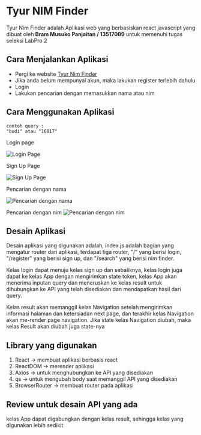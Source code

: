 # Tyur NIM Finder

Tyur Nim Finder adalah Aplikasi web yang berbasiskan react javascript yang dibuat oleh **Bram Musuko Panjaitan / 13517089** untuk memenuhi tugas seleksi LabPro 2

## Cara Menjalankan Aplikasi

+ Pergi ke website [Tyur Nim Finder](https://bmusuko.github.io/tyur)
+ Jika anda belum mempunyai akun, maka lakukan register terlebih dahulu
+ Login
+ Lakukan pencarian dengan memasukkan nama atau nim

## Cara Menggunakan Aplikasi

```
contoh query :
"budi" atau "16817"
```

Login page

![Login Page](../master/img/login.png)

Sign Up Page

![Sign Up Page](../master/img/signup.png)

Pencarian dengan nama

![Pencarian dengan nama](../master/img/pencariannama.png)

Pencarian dengan nim
![Pencarian dengan nim](../master/img/pencariannim.png)

## Desain Aplikasi

Desain aplikasi yang digunakan adalah, index.js adalah bagian yang mengatur router dari aplikasi, terdapat tiga router, "/" yang berisi login, "/register" yang berisi sign up, dan "/search" yang berisi nim finder.

Kelas login dapat menuju kelas sign up dan sebaliknya, kelas login juga dapat ke kelas App dengan mengirimkan state token, kelas App akan menerima inputan query dan meneruskan ke kelas result untuk dihubungkan ke API yang telah disediakan dan mendapatkan hasil dari query. 

Kelas result akan memanggil kelas Navigation setelah mengirimkan informasi halaman dan ketersiadan next page, dan terakhir kelas Navigation akan me-render page navigation. Jika state kelas Navigation diubah, maka kelas Result akan diubah juga state-nya

## Library yang digunakan
1. React -> membuat aplikasi berbasis react
1. ReactDOM -> merender aplikasi
1. Axios -> untuk menghubungkan ke API yang disediakan
1. qs -> untuk mengubah body saat memanggil API yang disediakan
1. BrowserRouter -> membuat router pada aplikasi

## Review untuk desain API yang ada
kelas App dapat digabungkan dengan kelas result, sehingga kelas yang digunakan lebih sedikit
